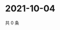 # 2021-10-04

共 0 条

<!-- BEGIN -->
<!-- 最后更新时间 Mon Oct 04 2021 22:16:57 GMT+0800 (China Standard Time) -->

<!-- END -->
